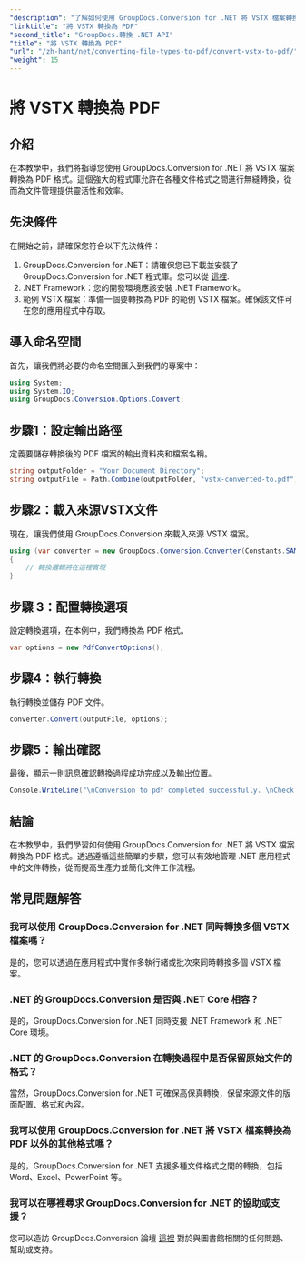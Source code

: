 ```yaml
---
"description": "了解如何使用 GroupDocs.Conversion for .NET 將 VSTX 檔案轉換為 PDF 格式。輕鬆實現無縫文件管理。"
"linktitle": "將 VSTX 轉換為 PDF"
"second_title": "GroupDocs.轉換 .NET API"
"title": "將 VSTX 轉換為 PDF"
"url": "/zh-hant/net/converting-file-types-to-pdf/convert-vstx-to-pdf/"
"weight": 15
---
```


# 將 VSTX 轉換為 PDF

## 介紹
在本教學中，我們將指導您使用 GroupDocs.Conversion for .NET 將 VSTX 檔案轉換為 PDF 格式。這個強大的程式庫允許在各種文件格式之間進行無縫轉換，從而為文件管理提供靈活性和效率。
## 先決條件
在開始之前，請確保您符合以下先決條件：
1. GroupDocs.Conversion for .NET：請確保您已下載並安裝了 GroupDocs.Conversion for .NET 程式庫。您可以從 [這裡](https://releases。groupdocs.com/conversion/net/).
2. .NET Framework：您的開發環境應該安裝 .NET Framework。
3. 範例 VSTX 檔案：準備一個要轉換為 PDF 的範例 VSTX 檔案。確保該文件可在您的應用程式中存取。

## 導入命名空間
首先，讓我們將必要的命名空間匯入到我們的專案中：
```csharp
using System;
using System.IO;
using GroupDocs.Conversion.Options.Convert;
```
## 步驟1：設定輸出路徑
定義要儲存轉換後的 PDF 檔案的輸出資料夾和檔案名稱。
```csharp
string outputFolder = "Your Document Directory";
string outputFile = Path.Combine(outputFolder, "vstx-converted-to.pdf");
```
## 步驟2：載入來源VSTX文件
現在，讓我們使用 GroupDocs.Conversion 來載入來源 VSTX 檔案。
```csharp
using (var converter = new GroupDocs.Conversion.Converter(Constants.SAMPLE_VSTX))
{
    // 轉換邏輯將在這裡實現
}
```
## 步驟 3：配置轉換選項
設定轉換選項，在本例中，我們轉換為 PDF 格式。
```csharp
var options = new PdfConvertOptions();
```
## 步驟4：執行轉換
執行轉換並儲存 PDF 文件。
```csharp
converter.Convert(outputFile, options);
```
## 步驟5：輸出確認
最後，顯示一則訊息確認轉換過程成功完成以及輸出位置。
```csharp
Console.WriteLine("\nConversion to pdf completed successfully. \nCheck output in {0}", outputFolder);
```

## 結論
在本教學中，我們學習如何使用 GroupDocs.Conversion for .NET 將 VSTX 檔案轉換為 PDF 格式。透過遵循這些簡單的步驟，您可以有效地管理 .NET 應用程式中的文件轉換，從而提高生產力並簡化文件工作流程。
## 常見問題解答
### 我可以使用 GroupDocs.Conversion for .NET 同時轉換多個 VSTX 檔案嗎？
是的，您可以透過在應用程式中實作多執行緒或批次來同時轉換多個 VSTX 檔案。
### .NET 的 GroupDocs.Conversion 是否與 .NET Core 相容？
是的，GroupDocs.Conversion for .NET 同時支援 .NET Framework 和 .NET Core 環境。
### .NET 的 GroupDocs.Conversion 在轉換過程中是否保留原始文件的格式？
當然，GroupDocs.Conversion for .NET 可確保高保真轉換，保留來源文件的版面配置、格式和內容。
### 我可以使用 GroupDocs.Conversion for .NET 將 VSTX 檔案轉換為 PDF 以外的其他格式嗎？
是的，GroupDocs.Conversion for .NET 支援多種文件格式之間的轉換，包括 Word、Excel、PowerPoint 等。
### 我可以在哪裡尋求 GroupDocs.Conversion for .NET 的協助或支援？
您可以造訪 GroupDocs.Conversion 論壇 [這裡](https://forum.groupdocs.com/c/conversion/11) 對於與圖書館相關的任何問題、幫助或支持。
